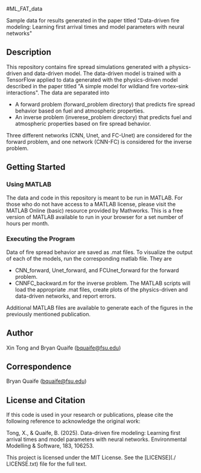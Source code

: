 #ML_FAT_data

Sample data for results generated in the paper titled "Data-driven fire modeling: Learning first arrival times and model parameters with neural networks"

## Description

This repository contains fire spread simulations generated with a
physics-driven and data-driven model. The data-driven model is
trained with a TensorFlow applied to data generated with the
physics-driven model described in the paper titled "A simple model for
wildland fire vortex–sink interactions". The data are separated into
* A forward problem (forward_problem directory) that predicts fire
  spread behavior based on fuel and atmospheric properties.
* An inverse problem (inverese_problem directory) that predicts
  fuel and atmospheric properties based on fire spread behavior.

Three different networks (CNN, Unet, and FC-Unet) are considered for the forward problem, and one network (CNN-FC) is considered for the inverse problem.

## Getting Started

### Using MATLAB

The data and code in this repository is meant to be run in MATLAB. For
those who do not have access to a MATLAB license, please visit the
MATLAB Online (basic) resource provided by Mathworks. This is a free
version of MATLAB available to run in your browser for a set number of
hours per month.

### Executing the Program

Data of fire spread behavior are saved as .mat files. To visualize the
output of each of the models, run the corresponding matlab file. They
are
* CNN_forward, Unet_forward, and FCUnet_forward for the forward problem.
* CNNFC_backward.m for the inverse problem.
The MATLAB scripts will load the appropriate .mat files, create plots
of the physics-driven and data-driven networks, and report errors.

Additional MATLAB files are available to generate each of the figures in
the previously mentioned publication. 

## Author

Xin Tong and Bryan Quaife (bquaife@fsu.edu)

## Correspondence

Bryan Quaife (bquaife@fsu.edu)

## License and Citation

If this code is used in your research or publications, please cite the
following reference to acknowledge the original work:

Tong, X., & Quaife, B. (2025). Data-driven fire modeling: Learning first
arrival times and model parameters with neural networks. Environmental
Modelling & Software, 183, 106253.

This project is licensed under the MIT License. See the [LICENSE](./
LICENSE.txt) file for the full text.
